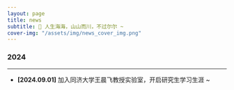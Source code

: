 ```yaml
---
layout: page
title: news
subtitle: 🎐 人生海海，山山而川，不过尔尔 ~
cover-img: "/assets/img/news_cover_img.png"
---
```


### 2024

---

- **[2024.09.01]** 加入同济大学王晨飞教授实验室，开启研究生学习生涯 ~

